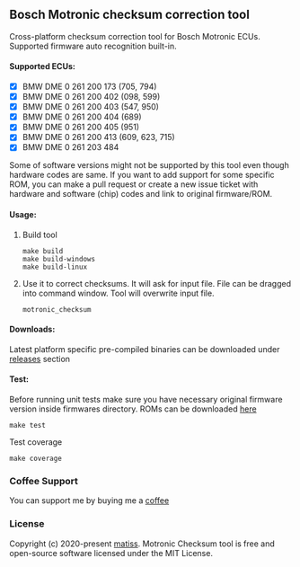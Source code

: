 ## Bosch Motronic checksum correction tool

Cross-platform checksum correction tool for Bosch Motronic ECUs. Supported firmware auto recognition built-in.

#### Supported ECUs:

- [x] BMW DME 0 261 200 173 (705, 794)
- [x] BMW DME 0 261 200 402 (098, 599)
- [x] BMW DME 0 261 200 403 (547, 950)
- [x] BMW DME 0 261 200 404 (689)
- [x] BMW DME 0 261 200 405 (951)
- [x] BMW DME 0 261 200 413 (609, 623, 715)
- [X] BMW DME 0 261 203 484

Some of software versions might not be supported by this tool even though hardware codes are same. If you want to add support for some specific ROM, you can make a pull request or create a new issue ticket with hardware and software (chip) codes and link to original firmware/ROM.

#### Usage:

1. Build tool
    ```
    make build
    make build-windows
    make build-linux
    ```

2. Use it to correct checksums. It will ask for input file. File can be dragged into command window. Tool will overwrite input file.
    ```
    motronic_checksum
    ```

#### Downloads:

Latest platform specific pre-compiled binaries can be downloaded under [releases](https://github.com/matiss/motronic-checksum/releases) section


#### Test:

Before running unit tests make sure you have necessary original firmware version inside firmwares directory. ROMs can be downloaded [here](https://www.dropbox.com/sh/7waxylurxvu9qo1/AADMF_GXHVlr8CWAhL7JcERna?dl=0)
```
make test
```

Test coverage
```
make coverage
```

### Coffee Support

You can support me by buying me a [coffee](https://www.buymeacoffee.com/matiss)

### License

Copyright (c) 2020-present [matiss](https://github.com/matiss). Motronic Checksum tool is free and open-source software licensed under the MIT License.